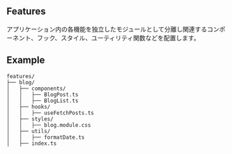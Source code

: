 ## Features

アプリケーション内の各機能を独立したモジュールとして分離し関連するコンポーネント、フック、スタイル、ユーティリティ関数などを配置します。

## Example

```
features/
├── blog/
│   ├── components/
│   │   ├── BlogPost.ts
│   │   ├── BlogList.ts
│   ├── hooks/
│   │   ├── useFetchPosts.ts
│   ├── styles/
│   │   ├── blog.module.css
│   ├── utils/
│   │   ├── formatDate.ts
│   ├── index.ts
```
